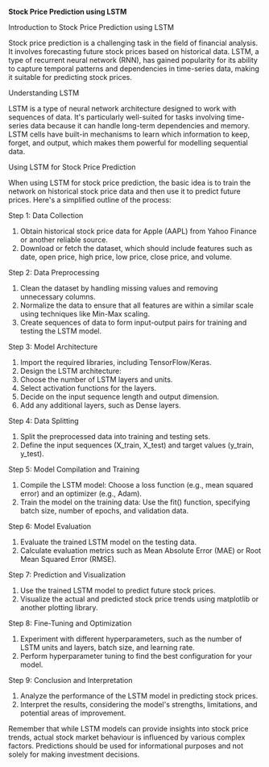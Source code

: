 **Stock Price Prediction using LSTM**


Introduction to Stock Price Prediction using LSTM

Stock price prediction is a challenging task in the field of financial analysis. It involves forecasting future stock prices based on historical data. LSTM, a type of recurrent neural network (RNN), has gained popularity for its ability to capture temporal patterns and dependencies in time-series data, making it suitable for predicting stock prices.

Understanding LSTM

LSTM is a type of neural network architecture designed to work with sequences of data. It's particularly well-suited for tasks involving time-series data because it can handle long-term dependencies and memory. LSTM cells have built-in mechanisms to learn which information to keep, forget, and output, which makes them powerful for modelling sequential data.

Using LSTM for Stock Price Prediction

When using LSTM for stock price prediction, the basic idea is to train the network on historical stock price data and then use it to predict future prices. Here's a simplified outline of the process:

Step 1: Data Collection

1. Obtain historical stock price data for Apple (AAPL) from Yahoo Finance or another reliable source.
2. Download or fetch the dataset, which should include features such as date, open price, high price, low price, close price, and volume.

Step 2: Data Preprocessing

1. Clean the dataset by handling missing values and removing unnecessary columns.
2. Normalize the data to ensure that all features are within a similar scale using techniques like Min-Max scaling.
3. Create sequences of data to form input-output pairs for training and testing the LSTM model.

Step 3: Model Architecture

1. Import the required libraries, including TensorFlow/Keras.
2. Design the LSTM architecture:
3. Choose the number of LSTM layers and units.
4. Select activation functions for the layers.
5. Decide on the input sequence length and output dimension.
6. Add any additional layers, such as Dense layers.

Step 4: Data Splitting

1. Split the preprocessed data into training and testing sets.
2. Define the input sequences (X_train, X_test) and target values (y_train, y_test).

Step 5: Model Compilation and Training

1. Compile the LSTM model:
Choose a loss function (e.g., mean squared error) and an optimizer (e.g., Adam).
2. Train the model on the training data:
Use the fit() function, specifying batch size, number of epochs, and validation data.

Step 6: Model Evaluation

1. Evaluate the trained LSTM model on the testing data.
2. Calculate evaluation metrics such as Mean Absolute Error (MAE) or Root Mean Squared Error (RMSE).

Step 7: Prediction and Visualization

1. Use the trained LSTM model to predict future stock prices.
2. Visualize the actual and predicted stock price trends using matplotlib or another plotting library.

Step 8: Fine-Tuning and Optimization

1. Experiment with different hyperparameters, such as the number of LSTM units and layers, batch size, and learning rate.
2. Perform hyperparameter tuning to find the best configuration for your model.

Step 9: Conclusion and Interpretation

1. Analyze the performance of the LSTM model in predicting stock prices.
2. Interpret the results, considering the model's strengths, limitations, and potential areas of improvement.

   
Remember that while LSTM models can provide insights into stock price trends, actual stock market behaviour is influenced by various complex factors. Predictions should be used for informational purposes and not solely for making investment decisions.
